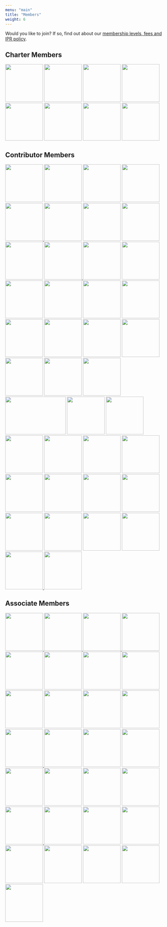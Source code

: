 ```yaml
---
menu: "main"
title: "Members"
weight: 6
---
```

Would you like to join? If so, find out about our <a href="https://dash-industry-forum.github.io/membership/">membership levels, fees and IPR policy</a>.



## Charter Members

<div class="member"><a href="http://www.akamai.com/" target="_blank" rel="noopener noreferrer"><img height="120px"  src="https://dash-industry-forum.github.io/img/akamai-logo_website_052915.jpg" alt="" /></a>
<a href="http://www.comcast.com/" target="_blank" rel="noopener noreferrer"><img height="120px"  src="https://dash-industry-forum.github.io/img/Comcast-Logo_website.jpg" alt="" /></a>
<a href="http://www.dolby.com/us/en/index.html" target="_blank" rel="noopener noreferrer"><img height="120px"  src="https://dash-industry-forum.github.io/img/dolby.jpg" alt="" /></a>
<a href="http://www.ericsson.com/" target="_blank" rel="noopener noreferrer"><img height="120px"  src="https://dash-industry-forum.github.io/img/ericson.jpg" alt="" /></a>
<a href="http://www.microsoft.com/en-us/default.aspx" target="_blank" rel="noopener noreferrer"><img height="120px"  src="https://dash-industry-forum.github.io/img/Microsoft2.jpg" alt="" /></a>
<a href="http://www.qualcomm.com/" target="_blank" rel="noopener noreferrer"><img height="120px"  src="https://dash-industry-forum.github.io/img/qualcomm.jpg" alt="" /></a>
<a href="http://www.samsung.com/us/" target="_blank" rel="noopener noreferrer"><img height="120px"  src="https://dash-industry-forum.github.io/img/samsung.jpg" alt="" /></a>
<a href="http://www.dts.com/" target="_blank" rel="noopener noreferrer"><img height="120px"  src="https://dash-industry-forum.github.io/img/xpe_logo_rgb_201_website.png" alt="" /></a></div>

## Contributor Members


<div class="member"><a href="http://www.arrisi.com/" target="_blank" rel="noopener noreferrer"><img height="120px"  src="https://dash-industry-forum.github.io/img/ARRIS_4c_WEB_website_052915.jpg" alt="" /></a>
<a href="https://www.brightcove.com/" target="_blank" rel="noopener noreferrer"><img height="120px"  src="https://dash-industry-forum.github.io/img/brightcove_website.jpg" alt="" /></a> 
<a href="http://www.cablelabs.com/" target="_blank" rel="noopener noreferrer"><img height="120px"  src="https://dash-industry-forum.github.io/img/CL_301_large_website_052915.png" alt="" /></a>    
<a href="http://www.castlabs.com/" target="_blank" rel="noopener noreferrer"><img height="120px"  src="https://dash-industry-forum.github.io/img/castlabs-new-logo_website.png" alt="" /> </a>
<a href="https://www.cisco.com/" target="_blank" rel="noopener noreferrer"><img height="120px"  src="https://dash-industry-forum.github.io/img/cisco.jpg" alt="" /> </a>
<a href="http://www.perpetual-solutions.com/" target="_blank" rel="noopener noreferrer"><img height="120px"  src="https://dash-industry-forum.github.io/img/Connected-Home-Academy-Logo.jpg" alt="" /></a>
<a href="http://www.digitalprimates.net/" target="_blank" rel="noopener noreferrer"><img height="120px"  src="https://dash-industry-forum.github.io/img/digital-primates.jpg" alt="" /></a>
<a href="http://www3.ebu.ch/cms/en/home" target="_blank" rel="noopener noreferrer"><img height="120px"  src="https://dash-industry-forum.github.io/img/ebu.jpg" alt="" /></a>
<a href="http://www.edgeware.tv/" target="_blank" rel="noopener noreferrer"><img height="120px"  src="https://dash-industry-forum.github.io/img/Edgeware_Logo_website.png" alt="" /></a>
<a href="http://www.elementaltechnologies.com/" target="_blank" rel="noopener noreferrer"><img height="120px"  src="https://dash-industry-forum.github.io/img/Elemental_Logo_COLOR_PPT_website.png" alt="" />      </a>
<a href="https://www.ezdrm.com/" target="_blank" rel="noopener noreferrer"><img height="120px"  src="https://dash-industry-forum.github.io/img/EZDRM-logo-website.png" alt="" /></a>
<a href="http://www.fraunhofer.de/en.html" target="_blank" rel="noopener noreferrer"><img height="120px"  src="https://dash-industry-forum.github.io/img/fraunhofer.jpg" alt="" /></a>
<a href="http://www.google.com" target="_blank" rel="noopener noreferrer"><img height="120px"  src="https://dash-industry-forum.github.io/img/Google_logo_website.png" alt="" /></a>
<a href="http://www.haivision.com/" target="_blank" rel="noopener noreferrer"><img height="120px"  src="https://dash-industry-forum.github.io/img/haivision.jpg" alt="" /></a>
<a href="http://www.harmonicinc.com/" target="_blank" rel="noopener noreferrer"><img height="120px"  src="https://dash-industry-forum.github.io/img/harmonic.jpg" alt="" /></a>
<a href="http://www.huawei.com/en/" target="_blank" rel="noopener noreferrer"><img height="120px"  src="https://dash-industry-forum.github.io/img/huawei.jpg" alt="" /></a>
<a href="http://www.hulu.com/" target="_blank" rel="noopener noreferrer"><img height="120px"  src="https://dash-industry-forum.github.io/img/Hulu_Logo_website.png" alt="" /></a>
<a href="https://www.insidesecure.com/" target="_blank" rel="noopener noreferrer"><img height="120px"  src="https://dash-industry-forum.github.io/img/Inside-Secure_logo_website_051717.jpg" alt="" /></a>
<a href="http://www.intel.com/content/www/us/en/homepage.html" target="_blank" rel="noopener noreferrer"><img height="120px"  src="https://dash-industry-forum.github.io/img/intel.jpg" alt="" /></a>
<a href="http://www.interdigital.com/" target="_blank" rel="noopener noreferrer"><img height="120px"  src="https://dash-industry-forum.github.io/img/interdigital.jpg" alt="" /></a>
<a href="http://www.iij.ad.jp/en/" target="_blank" rel="noopener noreferrer"><img height="120px"  src="https://dash-industry-forum.github.io/img/IIJ_logo_website.png" alt="" /></a>
<a href="http://irdeto.com/" target="_blank" rel="noopener noreferrer"><img height="120px"  src="https://dash-industry-forum.github.io/img/irdeto.jpg" alt="" /></a>
<a href="http://www.kaltura.com/" target="_blank" rel="noopener noreferrer"><img height="120px"  src="https://dash-industry-forum.github.io/img/kalturalogo.jpg" alt="" /></a>
<a href="http://www.mediaexcel.com/index.php" target="_blank" rel="noopener noreferrer">      </a>
<a href="http://www.lg.com/" target="_blank" rel="noopener noreferrer"><img height="120px"  src="https://dash-industry-forum.github.io/img/logo_LG_website.png" alt="" width="193" height="150" /></a>
<a href="http://www.mediaexcel.com/index.php" target="_blank" rel="noopener noreferrer">     </a>
<a href="http://www.maxdome.de/" target="_blank" rel="noopener noreferrer"><img height="120px"  src="https://dash-industry-forum.github.io/img/Maxdome_Logo_RGB_website.png" alt="" /></a>
<a href="http://www.mediaexcel.com/index.php" target="_blank" rel="noopener noreferrer"><img height="120px"  src="https://dash-industry-forum.github.io/img/mediaexcel.jpg" alt="" /></a>
<a href="http://www.nagra.com/cms/" target="_blank" rel="noopener noreferrer"><img height="120px"  src="https://dash-industry-forum.github.io/img/nagra.jpg" alt="" /></a>
<a href="https://signup.netflix.com/" target="_blank" rel="noopener noreferrer"><img height="120px"  src="https://dash-industry-forum.github.io/img/netflox.jpg" alt="" /></a>
<a href="http://www.neulion.com/" target="_blank" rel="noopener noreferrer"><img height="120px"  src="https://dash-industry-forum.github.io/img/NL_black_website.png" alt="" /></a>
<a href="http://www.nokia.com/us-en/" target="_blank" rel="noopener noreferrer"><img height="120px"  src="https://dash-industry-forum.github.io/img/Nokia_logo_blue_RGB_website_052915.png" alt="" /></a>
<a href="http://www.sony.com/index.shtml" target="_blank" rel="noopener noreferrer"><img height="120px"  src="https://dash-industry-forum.github.io/img/sony.jpg" alt="" /></a>
<a href="http://www.spbtvsolutions.com/" target="_blank" rel="noopener noreferrer"><img height="120px"  src="https://dash-industry-forum.github.io/img/SPB_TV_logo_2014_website.png" alt="" /></a>
<a href="http://www.technicolor.com/" target="_blank" rel="noopener noreferrer">     </a>
<a href="http://www.technicolor.com/" target="_blank" rel="noopener noreferrer"><img height="120px"  src="https://dash-industry-forum.github.io/img/Technicolor_logo_website.png" alt="" /></a>
<a href="http://www.tno.nl/" target="_blank" rel="noopener noreferrer"><img height="120px"  src="https://dash-industry-forum.github.io/img/TNO_zwart_website.jpg" alt="" /></a>
<a href="http://www.turner.com/" target="_blank" rel="noopener noreferrer"><img height="120px"  src="https://dash-industry-forum.github.io/img/turner_logo_website.png" alt="" /></a>
<a href="http://www.verimatrix.com/" target="_blank" rel="noopener noreferrer"><img height="120px"  src="https://dash-industry-forum.github.io/img/verimatrix.jpg" alt="" /></a>
<a href="https://www.verizondigitalmedia.com/" target="_blank" rel="noopener noreferrer">    </a>
<a href="https://www.verizondigitalmedia.com/" target="_blank" rel="noopener noreferrer"><img height="120px"  src="https://dash-industry-forum.github.io/img/vdms.png" alt="" /></a>
<a href="http://www.viaccess-orca.com/" target="_blank" rel="noopener noreferrer"><img height="120px"  src="https://dash-industry-forum.github.io/img/VO-logo_website.png" alt="" /></a>
<a href="http://www.wowza.com/" target="_blank" rel="noopener noreferrer">    </a>
<a href="http://www.vimond.com/" target="_blank" rel="noopener noreferrer"><img height="120px"  src="https://dash-industry-forum.github.io/img/Vimond_logo_website.png" alt="" />   </a>
 <a href="http://www.vubiquity.com/" target="_blank" rel="noopener noreferrer"><img height="120px"  src="https://dash-industry-forum.github.io/img/Vubiquity_web.jpg" alt="" />   </a></div>

## Associate Members


<div class="member"><a href="https://anevia.com/" target="_blank" rel="noopener noreferrer"><img height="120px"  src="https://dash-industry-forum.github.io/img/Anevia_logo_website.png" alt="" />    </a>
<a href="http://www.axinom.com/" target="_blank" rel="noopener noreferrer"><img height="120px"  src="https://dash-industry-forum.github.io/img/axinom.jpg" alt="" />    </a>
<a href="http://www.bitmovin.net/" target="_blank" rel="noopener noreferrer"><img height="120px"  src="https://dash-industry-forum.github.io/img/bitmovin_logo_website.png" alt="" />    </a>
<a href="http://www.broadpeak.tv/" target="_blank" rel="noopener noreferrer"><img height="120px"  src="https://dash-industry-forum.github.io/img/broadpeak_web.png" alt="" /></a>
 <a href="https://www.buydrm.com/" target="_blank" rel="noopener noreferrer"><img height="120px"  src="https://dash-industry-forum.github.io/img/BuyDRM_logo_website.png" alt="" /></a>
<a href="http://www.cliplister.com/" target="_blank" rel="noopener noreferrer"><img height="120px"  src="https://dash-industry-forum.github.io/img/Cliplister_logo_website.png" alt="" /></a>
<a href="http://www.dveo.com/" target="_blank" rel="noopener noreferrer"><img height="120px"  src="https://dash-industry-forum.github.io/img/DVEO-Logo-2015_website.png" alt="" /></a>
<a href="https://www.epiclabs.io/" target="_blank" rel="noopener noreferrer"><img height="120px"  src="https://dash-industry-forum.github.io/img/negative-main-logotype_website2.png" alt="" /></a>
<a href="http://www.erlab.com.tr/" target="_blank" rel="noopener noreferrer"><img height="120px"  src="https://dash-industry-forum.github.io/img/Erlab_Technology_logo_website.png" alt="" /></a>
<a href="http://www.eurofins-digitaltesting.com/" target="_blank" rel="noopener noreferrer"><img height="120px"  src="https://dash-industry-forum.github.io/img/Eurofins-logo_website.png" alt="" /></a>
<a href="http://www.inisoft.tv/" target="_blank" rel="noopener noreferrer"><img height="120px"  src="https://dash-industry-forum.github.io/img/Inisoft_Logo_website.png" alt="" /></a>
<a href="http://pallycon.com/" target="_blank" rel="noopener noreferrer"><img height="120px"  src="https://dash-industry-forum.github.io/img/InkaEntworks-Logo_website.jpg" alt="" /></a>
<a href="http://jwplayer.com/" target="_blank" rel="noopener noreferrer"><img height="120px"  src="https://dash-industry-forum.github.io/img/jwplayer_website_logo.png" alt="" />    </a>
<a href="http://www.mediamelon.com/" target="_blank" rel="noopener noreferrer">    </a><a href="https://wmspanel.com/nimble" target="_blank" rel="noopener noreferrer">     </a>
<a href="http://www.mediamelon.com/" target="_blank" rel="noopener noreferrer"><img height="120px"  src="https://dash-industry-forum.github.io/img/MediaMelon_Signature_RGB_website.png" alt="" /></a> 
<a href="http://mux.com/" target="_blank" rel="noopener noreferrer"><img height="120px"  src="https://dash-industry-forum.github.io/img/Mux-Logo_website_v2.png" alt="" /></a> 
<a href="http://www.nexstreaming.com/" target="_blank" rel="noopener noreferrer"><img height="120px"  src="https://dash-industry-forum.github.io/img/NexStreaming_website.jpg" alt="" /></a>  
<a href="https://wmspanel.com/nimble" target="_blank" rel="noopener noreferrer"><img height="120px"  src="https://dash-industry-forum.github.io/img/nimble_logo_high-res_website.png" alt="" /></a>
<a href="http://nomor.de/" target="_blank" rel="noopener noreferrer"><img height="120px"  src="https://dash-industry-forum.github.io/img/nomor_logo_website_05292015.png" alt="" /></a>
<a href="https://www.theoplayer.com/" target="_blank" rel="noopener noreferrer"><img height="120px"  src="https://dash-industry-forum.github.io/img/THEOplayer_Logo_website_v4.png" alt="" /></a>
<a href="http://www.packetship.com" target="_blank" rel="noopener noreferrer"><img height="120px"  src="https://dash-industry-forum.github.io/img/packet-logo-1200_website_052915.png" alt="" /></a> 
<a href="http://www.realeyes.com/" target="_blank" rel="noopener noreferrer"><img height="120px"  src="https://dash-industry-forum.github.io/img/RealEyes_Logo_website_052915.png" alt="" />   </a>
<a href="http://www.solekai.com/" target="_blank" rel="noopener noreferrer"><img height="120px"  src="https://dash-industry-forum.github.io/img/solekai.jpg" alt="" /></a>
<a href="http://www.squadeo.tv/" target="_blank" rel="noopener noreferrer"><img height="120px"  src="https://dash-industry-forum.github.io/img/Squadeo-logo_website.png" alt="" /></a>
<a href="https://www.streamone.nl/" target="_blank" rel="noopener noreferrer"><img height="120px"  src="https://dash-industry-forum.github.io/img//StreamOne-logo-uitsn_website.png" alt="" /></a>
<a href="http://www.streamroot.io/" target="_blank" rel="noopener noreferrer"><img height="120px"  src="https://dash-industry-forum.github.io/img/logo-streamroot_website.jpg" alt="" /></a>
<a href="https://system73.com/" target="_blank" rel="noopener noreferrer"><img height="120px"  src="https://dash-industry-forum.github.io/img/System73_logo_website-1.png" alt="" /></a>
<a href="http://www.unified-streaming.com/" target="_blank" rel="noopener noreferrer"><img height="120px"  src="https://dash-industry-forum.github.io/img/Unified-Streaming-logo_website_2018.png" alt="" /></a>
<a href="http://visualon.com/" target="_blank" rel="noopener noreferrer"><img height="120px"  src="https://dash-industry-forum.github.io/img/visualon.jpg" alt="" /></a>
<a href="http://www.vualto.com/" target="_blank" rel="noopener noreferrer"><img height="120px"  src="https://dash-industry-forum.github.io/img/VUALTO-logo-main-with-strapline_website.png" alt="" /></a></div>

